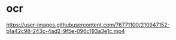 # ocr

https://user-images.githubusercontent.com/76771100/210947152-b1a42c98-243c-4ad2-9f5e-096c193a3e1c.mp4

